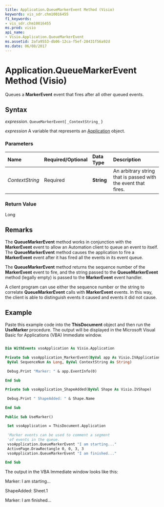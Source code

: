 ```yaml
---
title: Application.QueueMarkerEvent Method (Visio)
keywords: vis_sdr.chm10016455
f1_keywords:
- vis_sdr.chm10016455
ms.prod: visio
api_name:
- Visio.Application.QueueMarkerEvent
ms.assetid: 2afa9553-db06-12ca-f5ef-28431f56a92d
ms.date: 06/08/2017
---
```



# Application.QueueMarkerEvent Method (Visio)

Queues a  **MarkerEvent** event that fires after all other queued events.


## Syntax

 _expression_. `QueueMarkerEvent`( `_ContextString_` )

 _expression_ A variable that represents an [Application](./Visio.Application.md) object.


### Parameters



|**Name**|**Required/Optional**|**Data Type**|**Description**|
|:-----|:-----|:-----|:-----|
| _ContextString_|Required| **String**|An arbitrary string that is passed with the event that fires.|

### Return Value

Long


## Remarks

The  **QueueMarkerEvent** method works in conjunction with the **MarkerEvent** event to allow an Automation client to queue an event to itself. The **QueueMarkerEvent** method causes the application to fire a **MarkerEvent** event after it has fired all the events in its event queue.

The  **QueueMarkerEvent** method returns the sequence number of the **MarkerEvent** event to fire, and the string passed to the **QueueMarkerEvent** method (legally empty) is passed to the **MarkerEvent** event handler.

A client program can use either the sequence number or the string to correlate  **QueueMarkerEvent** calls with **MarkerEvent** events. In this way, the client is able to distinguish events it caused and events it did not cause.


## Example

Paste this example code into the  **ThisDocument** object and then run the **UseMarker** procedure. The output will be displayed in the Microsoft Visual Basic for Applications (VBA) Immediate window.


```vb
 
Dim WithEvents vsoApplication As Visio.Application 
 
Private Sub vsoApplication_MarkerEvent(ByVal app As Visio.IVApplication, _ 
 ByVal SequenceNum As Long, ByVal ContextString As String) 
 
 Debug.Print "Marker: " & app.EventInfo(0) 
 
End Sub 
 
Private Sub vsoApplication_ShapeAdded(ByVal Shape As Visio.IVShape) 
 
 Debug.Print " ShapeAdded: " & Shape.Name 
 
End Sub 
 
Public Sub UseMarker() 
 
 Set vsoApplication = ThisDocument.Application 
 
 'Marker events can be used to comment a segment 
 'of events in the queue. 
 vsoApplication.QueueMarkerEvent "I am starting..." 
 ActivePage.DrawRectangle 0, 0, 3, 3 
 vsoApplication.QueueMarkerEvent "I am finished..." 
 
End Sub
```

The output in the VBA Immediate window looks like this:

Marker: I am starting...

ShapeAdded: Sheet.1

Marker: I am finished...



